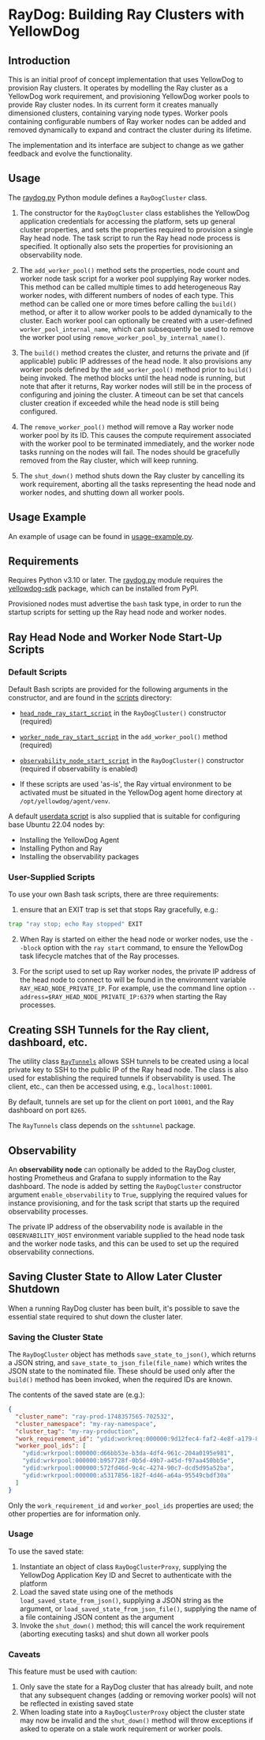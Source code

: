 # RayDog: Building Ray Clusters with YellowDog

## Introduction

This is an initial proof of concept implementation that uses YellowDog to provision Ray clusters. It operates by modelling the Ray cluster as a YellowDog work requirement, and provisioning YellowDog worker pools to provide Ray cluster nodes. In its current form it creates manually dimensioned clusters, containing varying node types. Worker pools containing configurable numbers of Ray worker nodes can be added and removed dynamically to expand and contract the cluster during its lifetime.

The implementation and its interface are subject to change as we gather feedback and evolve the functionality.

## Usage

The [raydog.py](raydog/raydog.py) Python module defines a `RayDogCluster` class.

1. The constructor for the `RayDogCluster` class establishes the YellowDog application credentials for accessing the platform, sets up general cluster properties, and sets the properties required to provision a single Ray head node. The task script to run the Ray head node process is specified. It optionally also sets the properties for provisioning an observability node.


2. The `add_worker_pool()` method sets the properties, node count and worker node task script for a worker pool supplying Ray worker nodes. This method can be called multiple times to add heterogeneous Ray worker nodes, with different numbers of nodes of each type. This method can be called one or more times before calling the `build()` method, or after it to allow worker pools to be added dynamically to the cluster. Each worker pool can optionally be created with a user-defined `worker_pool_internal_name`, which can subsequently be used to remove the worker pool using `remove_worker_pool_by_internal_name()`.


3. The `build()` method creates the cluster, and returns the private and (if applicable) public IP addresses of the head node. It also provisions any worker pools defined by the `add_worker_pool()` method prior to `build()` being invoked. The method blocks until the head node is running, but note that after it returns, Ray worker nodes will still be in the process of configuring and joining the cluster. A timeout can be set that cancels cluster creation if exceeded while the head node is still being configured.


4. The `remove_worker_pool()` method will remove a Ray worker node worker pool by its ID. This causes the compute requirement associated with the worker pool to be terminated immediately, and the worker node tasks running on the nodes will fail. The nodes should be gracefully removed from the Ray cluster, which will keep running.


5. The `shut_down()` method shuts down the Ray cluster by cancelling its work requirement, aborting all the tasks representing the head node and worker nodes, and shutting down all worker pools.

## Usage Example

An example of usage can be found in [usage-example.py](usage-example.py).

## Requirements

Requires Python v3.10 or later. The [raydog.py](raydog/raydog.py) module requires the [yellowdog-sdk](https://pypi.org/project/yellowdog-sdk) package, which can be installed from PyPI.

Provisioned nodes must advertise the `bash` task type, in order to run the startup scripts for setting up the Ray head node and worker nodes.

## Ray Head Node and Worker Node Start-Up Scripts

### Default Scripts

Default Bash scripts are provided for the following arguments in the constructor, and are found in the [scripts](scripts) directory:

- [`head_node_ray_start_script`](scripts/head-node-task-script.sh) in the `RayDogCluster()` constructor (required)
- [`worker_node_ray_start_script`](scripts/worker-node-task-script.sh) in the `add_worker_pool()` method (required)
- [`observability_node_start_script`](scripts/observability-node-task-script.sh) in the `RayDogCluster()` constructor (required if observability is enabled)

- If these scripts are used 'as-is', the Ray virtual environment to be activated must be situated in the YellowDog agent home directory at `/opt/yellowdog/agent/venv`.

A default [userdata script](scripts/node-setup-userdata.sh) is also supplied that is suitable for configuring base Ubuntu 22.04 nodes by:

- Installing the YellowDog Agent
- Installing Python and Ray
- Installing the observability packages

### User-Supplied Scripts

To use your own Bash task scripts, there are three requirements:

1. ensure that an EXIT trap is set that stops Ray gracefully, e.g.:
```bash
trap "ray stop; echo Ray stopped" EXIT
```


2. When Ray is started on either the head node or worker nodes, use the `--block` option with the `ray start` command, to ensure the YellowDog task lifecycle matches that of the Ray processes.


3. For the script used to set up Ray worker nodes, the private IP address of the head node to connect to will be found in the environment variable `RAY_HEAD_NODE_PRIVATE_IP`. For example, use the command line option `--address=$RAY_HEAD_NODE_PRIVATE_IP:6379` when starting the Ray processes.

## Creating SSH Tunnels for the Ray client, dashboard, etc.

The utility class [`RayTunnels`](utils/ray_ssh_tunnels.py) allows SSH tunnels to be created using a local private key to SSH to the public IP of the Ray head node. The class is also used for establishing the required tunnels if observability is used. The client, etc., can then be accessed using, e.g., `localhost:10001`.

By default, tunnels are set up for the client on port `10001`, and the Ray dashboard on port `8265`.

The `RayTunnels` class depends on the `sshtunnel` package.

## Observability

An **observability node** can optionally be added to the RayDog cluster, hosting Prometheus and Grafana to supply information to the Ray dashboard. The node is added by setting the `RayDogCluster` constructor argument `enable_observability` to `True`, supplying the required values for instance provisioning, and for the task script that starts up the required observability processes.

The private IP address of the observability node is available in the `OBSERVABILITY_HOST` environment variable supplied to the head node task and the worker node tasks, and this can be used to set up the required observability connections.

## Saving Cluster State to Allow Later Cluster Shutdown

When a running RayDog cluster has been built, it's possible to save the essential state required to shut down the cluster later.

### Saving the Cluster State

The `RayDogCluster` object has methods `save_state_to_json()`, which returns a JSON string, and `save_state_to_json_file(file_name)` which writes the JSON state to the nominated file. These should be used only after the `build()` method has been invoked, when the required IDs are known.

The contents of the saved state are (e.g.):

```json
{
  "cluster_name": "ray-prod-1748357565-702532",
  "cluster_namespace": "my-ray-namespace",
  "cluster_tag": "my-ray-production",
  "work_requirement_id": "ydid:workreq:000000:9d12fec4-faf2-4e8f-a179-80e5d8729276",
  "worker_pool_ids": [
    "ydid:wrkrpool:000000:d66bb53e-b3da-4df4-961c-204a0195e981",
    "ydid:wrkrpool:000000:b957728f-0b5d-49b7-a45d-f97aa450bb5e",
    "ydid:wrkrpool:000000:572fd46d-9c4c-4274-90c7-dcd5d95a52ba",
    "ydid:wrkrpool:000000:a5317856-182f-4d46-a64a-95549cbdf30a"
  ]
}
```

Only the `work_requirement_id` and `worker_pool_ids` properties are used; the other properties are for information only.

### Usage

To use the saved state:

1. Instantiate an object of class `RayDogClusterProxy`, supplying the YellowDog Application Key ID and Secret to authenticate with the platform
2. Load the saved state using one of the methods `load_saved_state_from_json()`, supplying a JSON string as the argument, or `load_saved_state_from_json_file()`, supplying the name of a file containing JSON content as the argument
3. Invoke the `shut_down()` method; this will cancel the work requirement (aborting executing tasks) and shut down all worker pools

### Caveats

This feature must be used with caution:

1. Only save the state for a RayDog cluster that has already built, and note that any subsequent changes (adding or removing worker pools) will not be reflected in existing saved state
2. When loading state into a `RayDogClusterProxy` object the cluster state may now be invalid and the `shut_down()` method will throw exceptions if asked to operate on a stale work requirement or worker pools.
